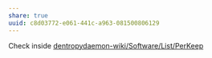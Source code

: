 ```yaml
---
share: true
uuid: c8d03772-e061-441c-a963-081500806129
---
```

Check inside [dentropydaemon-wiki/Software/List/PerKeep](/undefined)